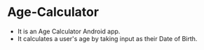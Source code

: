 # Age-Calculator

* It is an Age Calculator Android app.
* It calculates a user's age by taking input as their Date of Birth.
